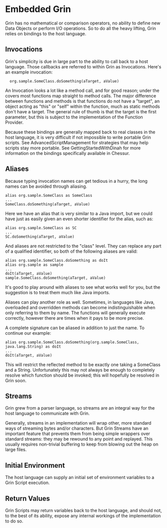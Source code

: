 # Embedded Grin #

Grin has no mathematical or comparison operators, no ability to define new Data Objects or perform I/O operations. So to do all the heavy lifting, Grin relies on bindings to the host language.

## Invocations ##

Grin's simplicity is due in large part to the ability to call back to a host language. Those callbacks are referred to within Grin as Invocations. Here's an example invocation:

```
  org.sample.SomeClass.doSomething(aTarget, aValue)
```

An Invocation looks a lot like a method call, and for good reason; under the covers most functions map straight to method calls. The major difference between functions and methods is that functions do not have a "target", an object acting as "this" or "self" within the function, much as static methods don't have a target. The general rule of thumb is that the target is the first parameter, but this is subject to the implementation of the Function Provider.

Because these bindings are generally mapped back to real classes in the host language, it is very difficult if not impossible to write portable Grin scripts. See AdvancedScriptManagement for strategies that may help scripts stay more portable. See GettingStartedWithDinah for more information on the bindings specifically available in Chessur.

## Aliases ##

Because typing invocation names can get tedious in a hurry, the long names can be avoided through aliasing.

```
alias org.sample.SomeClass as SomeClass
...
SomeClass.doSomething(aTarget, aValue)
```

Here we have an alias that is very similar to a Java import, but we could have just as easily given an even shorter identifier for the alias, such as:
```
alias org.sample.SomeClass as SC
...
SC.doSomething(aTarget, aValue)
```

And aliases are not restricted to the "class" level. They can replace any part of a qualified identifier, so both of the following aliases are valid:
```
alias org.sample.SomeClass.doSomething as doIt
alias org.sample as sample
...
doIt(aTarget, aValue)
sample.SomeClass.doSomething(aTarget, aValue)
```

It's good to play around with aliases to see what works well for you, but the suggestion is to treat them much like Java imports.

Aliases can play another role as well. Sometimes, in languages like Java, overloaded and overridden methods can become indistinguishable when only referring to them by name. The functions will generally execute correctly, however there are times when it pays to be more precise.

A complete signature can be aliased in addition to just the name. To continue our example:
```
alias org.sample.SomeClass.doSomething(org.sample.SomeClass, java.lang.String) as doIt
...
doIt(aTarget, aValue)
```
This will restrict the reflected method to be exactly one taking a SomeClass and a String. Unfortunately this may not always be enough to completely resolve which function should be invoked; this will hopefully be resolved in Grin soon.

## Streams ##

Grin grew from a parser language, so streams are an integral way for the host language to communicate with Grin.

Generally, streams in an implementation will wrap other, more standard ways of streaming bytes and/or characters. But Grin Streams have an important feature that prevents them from being simple wrappers over standard streams: they may be rewound to any point and replayed. This usually requires non-trivial buffering to keep from blowing out the heap on large files.

## Initial Environment ##

The host language can supply an initial set of environment variables to a Grin Script execution.

## Return Values ##

Grin Scripts may return variables back to the host language, and should not, to the best of its ability, expose any internal workings of the implementation to do so.